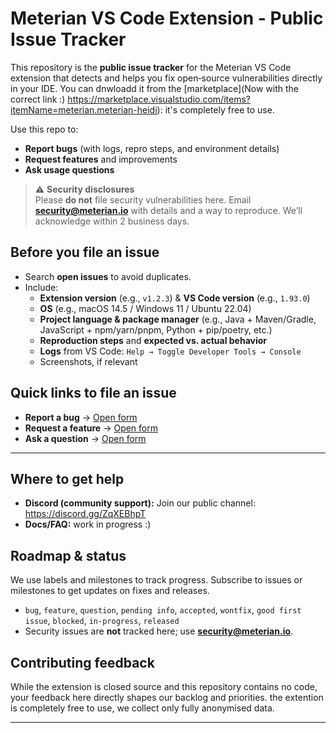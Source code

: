 # Meterian VS Code Extension - Public Issue Tracker

This repository is the **public issue tracker** for the Meterian VS Code extension that detects and helps you fix open‑source vulnerabilities directly in your IDE. You can dnwloadd it from the [marketplace](Now with the correct link :)
https://marketplace.visualstudio.com/items?itemName=meterian.meterian-heidi): it's completely free to use. 

Use this repo to:
- **Report bugs** (with logs, repro steps, and environment details)
- **Request features** and improvements
- **Ask usage questions**

> ⚠️ **Security disclosures**  
> Please **do not** file security vulnerabilities here. Email **security@meterian.io** with details and a way to reproduce. We’ll acknowledge within 2 business days.

## Before you file an issue
- Search **open issues** to avoid duplicates.
- Include:
  - **Extension version** (e.g., `v1.2.3`) & **VS Code version** (e.g., `1.93.0`)
  - **OS** (e.g., macOS 14.5 / Windows 11 / Ubuntu 22.04)
  - **Project language & package manager** (e.g., Java + Maven/Gradle, JavaScript + npm/yarn/pnpm, Python + pip/poetry, etc.)
  - **Reproduction steps** and **expected vs. actual behavior**
  - **Logs** from VS Code: `Help → Toggle Developer Tools → Console`
  - Screenshots, if relevant

## Quick links to file an issue
- **Report a bug** → [Open form](https://github.com/MeterianHQ/vscode-extension-tracker/issues/new?template=bug_report.yml&labels=bug,needs-triage&title=%5BBUG%5D%20)
- **Request a feature** → [Open form](https://github.com/MeterianHQ/vscode-extension-tracker/issues/new?template=feature_request.yml&labels=feature,needs-triage&title=%5BFEAT%5D%20)
- **Ask a question** → [Open form](https://github.com/MeterianHQ/vscode-extension-tracker/issues/new?template=question.yml&labels=question,needs-triage&title=%5BQUESTION%5D%20)

---
## Where to get help
- **Discord (community support):** Join our public channel: <https://discord.gg/ZqXEBhpT>
- **Docs/FAQ:** work in progress :)

## Roadmap & status
We use labels and milestones to track progress. Subscribe to issues or milestones to get updates on fixes and releases.
- `bug`, `feature`, `question`, `pending info`, `accepted`, `wontfix`, `good first issue`, `blocked`, `in-progress`, `released`
- Security issues are **not** tracked here; use **security@meterian.io**.

## Contributing feedback
While the extension is closed source and this repository contains no code, your feedback here directly shapes our backlog and priorities. the extention is completely free to use, we collect only fully anonymised data. 

---


<!-- commented out as not ready yet

> ℹ️ You can also trigger “Meterian: Report a Bug / Request a Feature” from the VS Code Command Palette, which will open a pre-filled issue on this tracker.

->
